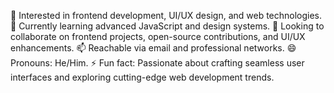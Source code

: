 👀 Interested in frontend development, UI/UX design, and web technologies.
🌱 Currently learning advanced JavaScript and design systems.
💞️ Looking to collaborate on frontend projects, open-source contributions, and UI/UX enhancements.
📫 Reachable via email and professional networks.
😄 Pronouns: He/Him.
⚡ Fun fact: Passionate about crafting seamless user interfaces and exploring cutting-edge web development trends.

<!---
Amitgoswami-bot/Amitgoswami-bot is a ✨ special ✨ repository because its `README.md` (this file) appears on your GitHub profile.
You can click the Preview link to take a look at your changes.
--->
